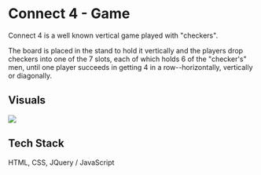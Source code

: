 # Connect 4 - Game
Connect 4 is a well known vertical game played with "checkers".

The board is placed in the stand to hold it vertically and the players drop checkers into one of the 7 slots, each of which holds 6 of the "checker's" men, until one player succeeds in getting 4 in a row--horizontally, vertically or diagonally.
## Visuals

<img src="https://j.gifs.com/ZYX582.gif" />

## Tech Stack
HTML, CSS, JQuery / JavaScript
